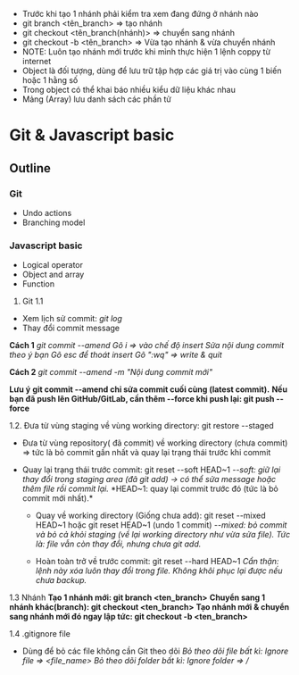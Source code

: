 - Trước khi tạo 1 nhánh phải kiểm tra xem đang đứng ở nhánh nào
- git branch <tên_branch> => tạo nhánh
- git checkout <tên_branch(nhánh)> => chuyển sang nhánh
- git checkout -b <tên_branch> => Vừa tạo nhánh & vừa chuyển nhánh
- NOTE: Luôn tạo nhánh mới trước khi mình thực hiện 1 lệnh coppy từ internet
- Object là đối tượng, dùng để lưu trữ tập hợp các giá trị vào cùng 1 biến hoặc 1 hằng số 
- Trong object có thể khai báo nhiều kiểu dữ liệu khác nhau
- Mảng (Array) lưu danh sách các phần tử  

# Git & Javascript basic
## Outline
### Git
- Undo actions
- Branching model
### Javascript basic
- Logical operator
- Object and array
- Function

1. Git
1.1
- Xem lịch sử commit:  *git log*
- Thay đổi commit message 

**Cách 1**
  *git commit --amend*
  *Gõ i => vào chế độ insert*
  *Sửa nội dung commit theo ý bạn*
  *Gõ esc để thoát insert*
  *Gõ ":wq" => write & quit*

**Cách 2**
*git commit --amend -m "Nội dung commit mới"*

**Lưu ý**
**git commit --amend chỉ sửa commit cuối cùng (latest commit).**
**Nếu bạn đã push lên GitHub/GitLab, cần thêm --force khi push lại: git push --force**

1.2. Đưa từ vùng staging về vùng working directory: git restore --staged <file>
- Đưa từ vùng repository( đã commit) về working directory (chưa commit) => tức là bỏ commit gần nhất và quay lại trạng thái trước khi commit

- Quay lại trạng thái trước commit: git reset --soft HEAD~1 
  *--soft: giữ lại thay đổi trong staging area (đã git add) → có thể sửa message hoặc thêm file rồi commit lại.*
  *HEAD~1: quay lại commit trước đó (tức là bỏ commit mới nhất).*

  - Quay về working directory (Giống chưa add): git reset --mixed HEAD~1 hoặc git reset HEAD~1 (undo 1 commit)
  *--mixed: bỏ commit và bỏ cả khỏi staging (về lại working directory như vừa sửa file).*
  *Tức là: file vẫn còn thay đổi, nhưng chưa git add.*

  - Hoàn toàn trở về trước commit: git reset --hard HEAD~1
  *Cẩn thận: lệnh này xóa luôn thay đổi trong file. Không khôi phục lại được nếu chưa backup.*
  
1.3 Nhánh
**Tạo 1 nhánh mới: git branch <ten_branch>**
**Chuyển sang 1 nhánh khác(branch): git checkout <ten_branch>**
**Tạo nhánh mới & chuyển sang nhánh mới đó ngay lập tức: git checkout -b <ten_branch>**

1.4 .gitignore file
- Dùng để bỏ các file không cần Git theo dõi
*Bỏ theo dõi file bất kì: Ignore file =>  <file_name>*
*Bỏ theo dõi folder bất kì: Ignore folder => <folder-name>/*